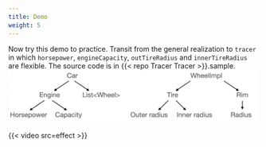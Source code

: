 ```yaml
---
title: Demo
weight: 5
---
```


Now try this demo to practice. Transit from the general realization to `tracer` in which `horsepower`, 
`engineCapacity`, `outTireRadius` and `innerTireRadius` are flexible. The source code is in 
{{< repo Tracer Tracer >}}.sample. 
<img src=img.png ></img>

{{< video src=effect >}}
